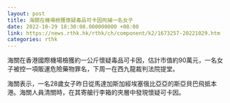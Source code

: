 ```yaml
---
layout: post
title: 海關在機場檢獲懷疑毒品可卡因拘捕一名女子
date: 2022-10-29 18:30:08.000000000 +08:00
link: https://news.rthk.hk/rthk/ch/component/k2/1673257-20221029.htm
categories: rthk
---
```


海關在香港國際機場檢獲約一公斤懷疑毒品可卡因，估計市值約90萬元，一名女子被控一項販運危險藥物罪名，下周一在西九龍裁判法院提堂。

海關表示，一名28歲女子昨日從馬達加斯加經埃塞俄比亞亞的斯亞貝巴飛抵本港。海關人員清關時，在其寄艙行李箱的夾層中發現懷疑可卡因。
